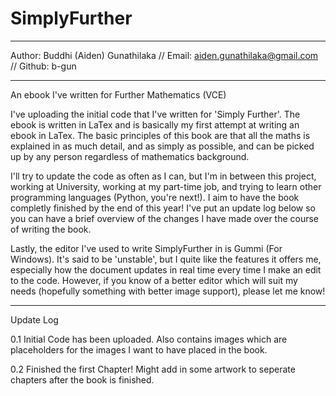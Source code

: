SimplyFurther
=============
*********************
Author: Buddhi (Aiden) Gunathilaka // Email: aiden.gunathilaka@gmail.com // Github: b-gun
*********************

An ebook I've written for Further Mathematics (VCE)

I've uploading the initial code that I've written for 'Simply Further'. The ebook is written in LaTex and
is basically my first attempt at writing an ebook in LaTex. The basic principles of this book are that 
all the maths is explained in as much detail, and as simply as possible, and can be picked up by any person
regardless of mathematics background.

I'll try to update the code as often as I can, but I'm in between this project, working at University, 
working at my part-time job, and trying to learn other programming languages (Python, you're next!). I aim
to have the book completly finished by the end of this year! I've put an update log below so you can have a brief
overview of the changes I have made over the course of writing the book.

Lastly, the editor I've used to write SimplyFurther in is Gummi (For Windows). It's said to be 'unstable', but I quite
like the features it offers me, especially how the document updates in real time every time I make an edit to the code. 
However, if you know of a better editor which will suit my needs (hopefully something with better image support), please let me know!

*************
Update Log

0.1 Initial Code has been uploaded. Also contains images which are placeholders for the images I want
to have placed in the book.

0.2 Finished the first Chapter! Might add in some artwork to seperate chapters after the book is finished.

